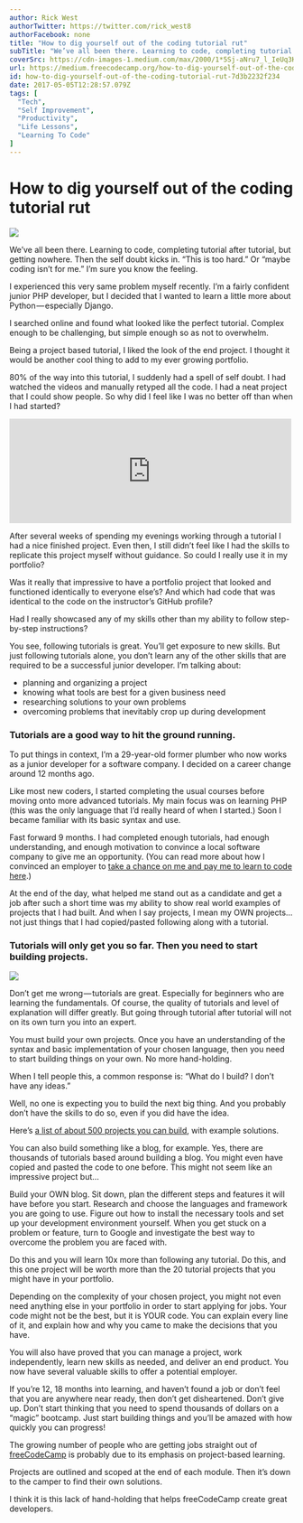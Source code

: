 ```yaml
---
author: Rick West
authorTwitter: https://twitter.com/rick_west8
authorFacebook: none
title: "How to dig yourself out of the coding tutorial rut"
subTitle: "We’ve all been there. Learning to code, completing tutorial after tutorial, but getting nowhere. Then the self doubt kicks in. “This is t..."
coverSrc: https://cdn-images-1.medium.com/max/2000/1*5Sj-aNru7_l_IeUq3KNGXw.jpeg
url: https://medium.freecodecamp.org/how-to-dig-yourself-out-of-the-coding-tutorial-rut-7d3b2232f234
id: how-to-dig-yourself-out-of-the-coding-tutorial-rut-7d3b2232f234
date: 2017-05-05T12:28:57.079Z
tags: [
  "Tech",
  "Self Improvement",
  "Productivity",
  "Life Lessons",
  "Learning To Code"
]
---
```

# How to dig yourself out of the coding tutorial rut







![](https://cdn-images-1.medium.com/max/2000/1*5Sj-aNru7_l_IeUq3KNGXw.jpeg)







We’ve all been there. Learning to code, completing tutorial after tutorial, but getting nowhere. Then the self doubt kicks in. “This is too hard.” Or “maybe coding isn’t for me.” I’m sure you know the feeling.

I experienced this very same problem myself recently. I’m a fairly confident junior PHP developer, but I decided that I wanted to learn a little more about Python — especially Django.

I searched online and found what looked like the perfect tutorial. Complex enough to be challenging, but simple enough so as not to overwhelm.

Being a project based tutorial, I liked the look of the end project. I thought it would be another cool thing to add to my ever growing portfolio.

80% of the way into this tutorial, I suddenly had a spell of self doubt. I had watched the videos and manually retyped all the code. I had a neat project that I could show people. So why did I feel like I was no better off than when I had started?





<iframe data-width="500" data-height="185" width="500" height="185" src="https://medium.freecodecamp.org/media/2f7bb09121e8ac606031f0ffa246dffd?postId=7d3b2232f234" data-media-id="2f7bb09121e8ac606031f0ffa246dffd" data-thumbnail="https://i.embed.ly/1/image?url=https%3A%2F%2Fpbs.twimg.com%2Fmedia%2FCCpgya-UIAA8uar.jpg%3Alarge&amp;key=4fce0568f2ce49e8b54624ef71a8a5bd" allowfullscreen="" frameborder="0"></iframe>





After several weeks of spending my evenings working through a tutorial I had a nice finished project. Even then, I still didn’t feel like I had the skills to replicate this project myself without guidance. So could I really use it in my portfolio?

Was it really that impressive to have a portfolio project that looked and functioned identically to everyone else’s? And which had code that was identical to the code on the instructor’s GitHub profile?

Had I really showcased any of my skills other than my ability to follow step-by-step instructions?

You see, following tutorials is great. You’ll get exposure to new skills. But just following tutorials alone, you don’t learn any of the other skills that are required to be a successful junior developer. I’m talking about:

*   planning and organizing a project
*   knowing what tools are best for a given business need
*   researching solutions to your own problems
*   overcoming problems that inevitably crop up during development

### Tutorials are a good way to hit the ground running.

To put things in context, I’m a 29-year-old former plumber who now works as a junior developer for a software company. I decided on a career change around 12 months ago.

Like most new coders, I started completing the usual courses before moving onto more advanced tutorials. My main focus was on learning PHP (this was the only language that I’d really heard of when I started.) Soon I became familiar with its basic syntax and use.

Fast forward 9 months. I had completed enough tutorials, had enough understanding, and enough motivation to convince a local software company to give me an opportunity. (You can read more about how I convinced an employer to [take a chance on me and pay me to learn to code here](http://rickwest.co.uk/first-web-development-job).)

At the end of the day, what helped me stand out as a candidate and get a job after such a short time was my ability to show real world examples of projects that I had built. And when I say projects, I mean my OWN projects…not just things that I had copied/pasted following along with a tutorial.

### Tutorials will only get you so far. Then you need to start building projects.







![](https://cdn-images-1.medium.com/max/2000/1*LZZ9Sr4XL7j2-LjSJ5uq9Q.jpeg)







Don’t get me wrong — tutorials are great. Especially for beginners who are learning the fundamentals. Of course, the quality of tutorials and level of explanation will differ greatly. But going through tutorial after tutorial will not on its own turn you into an expert.

You must build your own projects. Once you have an understanding of the syntax and basic implementation of your chosen language, then you need to start building things on your own. No more hand-holding.

When I tell people this, a common response is: “What do I build? I don’t have any ideas.”

Well, no one is expecting you to build the next big thing. And you probably don’t have the skills to do so, even if you did have the idea.

Here’s [a list of about 500 projects you can build](http://rosettacode.org/wiki/Category:Programming_Tasks), with example solutions.

You can also build something like a blog, for example. Yes, there are thousands of tutorials based around building a blog. You might even have copied and pasted the code to one before. This might not seem like an impressive project but…

Build your OWN blog. Sit down, plan the different steps and features it will have before you start. Research and choose the languages and framework you are going to use. Figure out how to install the necessary tools and set up your development environment yourself. When you get stuck on a problem or feature, turn to Google and investigate the best way to overcome the problem you are faced with.

Do this and you will learn 10x more than following any tutorial. Do this, and this one project will be worth more than the 20 tutorial projects that you might have in your portfolio.

Depending on the complexity of your chosen project, you might not even need anything else in your portfolio in order to start applying for jobs. Your code might not be the best, but it is YOUR code. You can explain every line of it, and explain how and why you came to make the decisions that you have.

You will also have proved that you can manage a project, work independently, learn new skills as needed, and deliver an end product. You now have several valuable skills to offer a potential employer.

If you’re 12, 18 months into learning, and haven’t found a job or don’t feel that you are anywhere near ready, then don’t get disheartened. Don’t give up. Don’t start thinking that you need to spend thousands of dollars on a “magic” bootcamp. Just start building things and you’ll be amazed with how quickly you can progress!

The growing number of people who are getting jobs straight out of [freeCodeCamp](https://www.freecodecamp.com) is probably due to its emphasis on project-based learning.

Projects are outlined and scoped at the end of each module. Then it’s down to the camper to find their own solutions.

I think it is this lack of hand-holding that helps freeCodeCamp create great developers.








